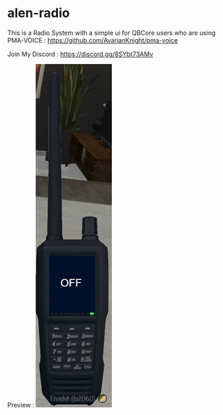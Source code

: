 # alen-radio

This is a Radio System with a simple ui for QBCore users who are using
PMA-VOICE : https://github.com/AvarianKnight/pma-voice

Join My Discord : https://discord.gg/8SYbt73AMv

Preview : ![](images-preview/unknown.png) 

